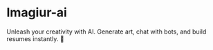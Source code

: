 # Imagiur-ai
Unleash your creativity with AI. Generate art, chat with bots, and build resumes instantly. 🚀
